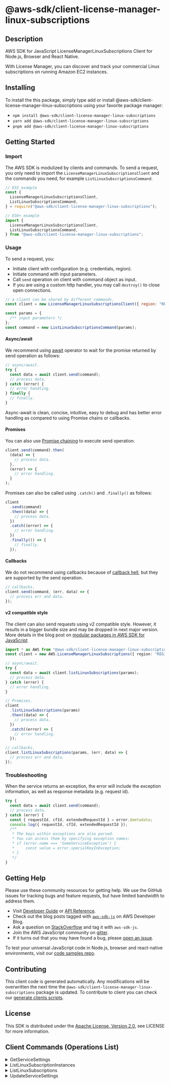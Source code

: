 <!-- generated file, do not edit directly -->

# @aws-sdk/client-license-manager-linux-subscriptions

## Description

AWS SDK for JavaScript LicenseManagerLinuxSubscriptions Client for Node.js, Browser and React Native.

<p>With License Manager, you can discover and track your commercial Linux subscriptions on running
Amazon EC2 instances.</p>

## Installing

To install the this package, simply type add or install @aws-sdk/client-license-manager-linux-subscriptions
using your favorite package manager:

- `npm install @aws-sdk/client-license-manager-linux-subscriptions`
- `yarn add @aws-sdk/client-license-manager-linux-subscriptions`
- `pnpm add @aws-sdk/client-license-manager-linux-subscriptions`

## Getting Started

### Import

The AWS SDK is modulized by clients and commands.
To send a request, you only need to import the `LicenseManagerLinuxSubscriptionsClient` and
the commands you need, for example `ListLinuxSubscriptionsCommand`:

```js
// ES5 example
const {
  LicenseManagerLinuxSubscriptionsClient,
  ListLinuxSubscriptionsCommand,
} = require("@aws-sdk/client-license-manager-linux-subscriptions");
```

```ts
// ES6+ example
import {
  LicenseManagerLinuxSubscriptionsClient,
  ListLinuxSubscriptionsCommand,
} from "@aws-sdk/client-license-manager-linux-subscriptions";
```

### Usage

To send a request, you:

- Initiate client with configuration (e.g. credentials, region).
- Initiate command with input parameters.
- Call `send` operation on client with command object as input.
- If you are using a custom http handler, you may call `destroy()` to close open connections.

```js
// a client can be shared by different commands.
const client = new LicenseManagerLinuxSubscriptionsClient({ region: "REGION" });

const params = {
  /** input parameters */
};
const command = new ListLinuxSubscriptionsCommand(params);
```

#### Async/await

We recommend using [await](https://developer.mozilla.org/en-US/docs/Web/JavaScript/Reference/Operators/await)
operator to wait for the promise returned by send operation as follows:

```js
// async/await.
try {
  const data = await client.send(command);
  // process data.
} catch (error) {
  // error handling.
} finally {
  // finally.
}
```

Async-await is clean, concise, intuitive, easy to debug and has better error handling
as compared to using Promise chains or callbacks.

#### Promises

You can also use [Promise chaining](https://developer.mozilla.org/en-US/docs/Web/JavaScript/Guide/Using_promises#chaining)
to execute send operation.

```js
client.send(command).then(
  (data) => {
    // process data.
  },
  (error) => {
    // error handling.
  }
);
```

Promises can also be called using `.catch()` and `.finally()` as follows:

```js
client
  .send(command)
  .then((data) => {
    // process data.
  })
  .catch((error) => {
    // error handling.
  })
  .finally(() => {
    // finally.
  });
```

#### Callbacks

We do not recommend using callbacks because of [callback hell](http://callbackhell.com/),
but they are supported by the send operation.

```js
// callbacks.
client.send(command, (err, data) => {
  // process err and data.
});
```

#### v2 compatible style

The client can also send requests using v2 compatible style.
However, it results in a bigger bundle size and may be dropped in next major version. More details in the blog post
on [modular packages in AWS SDK for JavaScript](https://aws.amazon.com/blogs/developer/modular-packages-in-aws-sdk-for-javascript/)

```ts
import * as AWS from "@aws-sdk/client-license-manager-linux-subscriptions";
const client = new AWS.LicenseManagerLinuxSubscriptions({ region: "REGION" });

// async/await.
try {
  const data = await client.listLinuxSubscriptions(params);
  // process data.
} catch (error) {
  // error handling.
}

// Promises.
client
  .listLinuxSubscriptions(params)
  .then((data) => {
    // process data.
  })
  .catch((error) => {
    // error handling.
  });

// callbacks.
client.listLinuxSubscriptions(params, (err, data) => {
  // process err and data.
});
```

### Troubleshooting

When the service returns an exception, the error will include the exception information,
as well as response metadata (e.g. request id).

```js
try {
  const data = await client.send(command);
  // process data.
} catch (error) {
  const { requestId, cfId, extendedRequestId } = error.$metadata;
  console.log({ requestId, cfId, extendedRequestId });
  /**
   * The keys within exceptions are also parsed.
   * You can access them by specifying exception names:
   * if (error.name === 'SomeServiceException') {
   *     const value = error.specialKeyInException;
   * }
   */
}
```

## Getting Help

Please use these community resources for getting help.
We use the GitHub issues for tracking bugs and feature requests, but have limited bandwidth to address them.

- Visit [Developer Guide](https://docs.aws.amazon.com/sdk-for-javascript/v3/developer-guide/welcome.html)
  or [API Reference](https://docs.aws.amazon.com/AWSJavaScriptSDK/v3/latest/index.html).
- Check out the blog posts tagged with [`aws-sdk-js`](https://aws.amazon.com/blogs/developer/tag/aws-sdk-js/)
  on AWS Developer Blog.
- Ask a question on [StackOverflow](https://stackoverflow.com/questions/tagged/aws-sdk-js) and tag it with `aws-sdk-js`.
- Join the AWS JavaScript community on [gitter](https://gitter.im/aws/aws-sdk-js-v3).
- If it turns out that you may have found a bug, please [open an issue](https://github.com/aws/aws-sdk-js-v3/issues/new/choose).

To test your universal JavaScript code in Node.js, browser and react-native environments,
visit our [code samples repo](https://github.com/aws-samples/aws-sdk-js-tests).

## Contributing

This client code is generated automatically. Any modifications will be overwritten the next time the `@aws-sdk/client-license-manager-linux-subscriptions` package is updated.
To contribute to client you can check our [generate clients scripts](https://github.com/aws/aws-sdk-js-v3/tree/main/scripts/generate-clients).

## License

This SDK is distributed under the
[Apache License, Version 2.0](http://www.apache.org/licenses/LICENSE-2.0),
see LICENSE for more information.

## Client Commands (Operations List)

<details>
<summary>
GetServiceSettings
</summary>

[Command API Reference](https://docs.aws.amazon.com/AWSJavaScriptSDK/v3/latest/client/license-manager-linux-subscriptions/command/GetServiceSettingsCommand/) / [Input](https://docs.aws.amazon.com/AWSJavaScriptSDK/v3/latest/Package/-aws-sdk-client-license-manager-linux-subscriptions/Interface/GetServiceSettingsCommandInput/) / [Output](https://docs.aws.amazon.com/AWSJavaScriptSDK/v3/latest/Package/-aws-sdk-client-license-manager-linux-subscriptions/Interface/GetServiceSettingsCommandOutput/)

</details>
<details>
<summary>
ListLinuxSubscriptionInstances
</summary>

[Command API Reference](https://docs.aws.amazon.com/AWSJavaScriptSDK/v3/latest/client/license-manager-linux-subscriptions/command/ListLinuxSubscriptionInstancesCommand/) / [Input](https://docs.aws.amazon.com/AWSJavaScriptSDK/v3/latest/Package/-aws-sdk-client-license-manager-linux-subscriptions/Interface/ListLinuxSubscriptionInstancesCommandInput/) / [Output](https://docs.aws.amazon.com/AWSJavaScriptSDK/v3/latest/Package/-aws-sdk-client-license-manager-linux-subscriptions/Interface/ListLinuxSubscriptionInstancesCommandOutput/)

</details>
<details>
<summary>
ListLinuxSubscriptions
</summary>

[Command API Reference](https://docs.aws.amazon.com/AWSJavaScriptSDK/v3/latest/client/license-manager-linux-subscriptions/command/ListLinuxSubscriptionsCommand/) / [Input](https://docs.aws.amazon.com/AWSJavaScriptSDK/v3/latest/Package/-aws-sdk-client-license-manager-linux-subscriptions/Interface/ListLinuxSubscriptionsCommandInput/) / [Output](https://docs.aws.amazon.com/AWSJavaScriptSDK/v3/latest/Package/-aws-sdk-client-license-manager-linux-subscriptions/Interface/ListLinuxSubscriptionsCommandOutput/)

</details>
<details>
<summary>
UpdateServiceSettings
</summary>

[Command API Reference](https://docs.aws.amazon.com/AWSJavaScriptSDK/v3/latest/client/license-manager-linux-subscriptions/command/UpdateServiceSettingsCommand/) / [Input](https://docs.aws.amazon.com/AWSJavaScriptSDK/v3/latest/Package/-aws-sdk-client-license-manager-linux-subscriptions/Interface/UpdateServiceSettingsCommandInput/) / [Output](https://docs.aws.amazon.com/AWSJavaScriptSDK/v3/latest/Package/-aws-sdk-client-license-manager-linux-subscriptions/Interface/UpdateServiceSettingsCommandOutput/)

</details>

